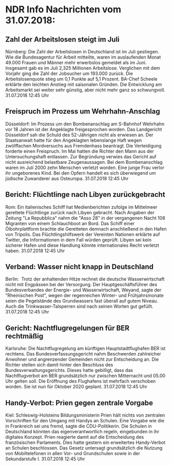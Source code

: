 # NDR Info Nachrichten vom 31.07.2018:


## Zahl der Arbeitslosen steigt im Juli
Nürnberg:          Die Zahl der Arbeitslosen in Deutschland ist im Juli gestiegen. Wie die Bundesagentur für Arbeit mitteilte, waren im auslaufenden Monat 49.000 Frauen und Männer mehr erwerbslos gemeldet als im Juni. Insgesamt gab es im Juli 2,325 Millionen Arbeitslose. Verglichen mit dem Vorjahr ging die Zahl der Jobsucher um 193.000 zurück. Die Arbeitslosenquote stieg um 0,1 Punkte auf 5,1 Prozent. BA-Chef Scheele erklärte den leichten Anstieg mit saisonalen Gründen. Die Entwicklung am Arbeitsmarkt sei weiter sehr günstig, aber nicht mehr ganz so schwungvoll. 31.07.2018 12:45 Uhr 

## Freispruch im Prozess um Wehrhahn-Anschlag
Düsseldorf: Im Prozess um den Bombenanschlag am S-Bahnhof Wehrhahn vor 18 Jahren ist der Angeklagte freigesprochen worden. Das Landgericht Düsseldorf sah die Schuld des 52-Jährigen nicht als erwiesen an. Der Staatsanwalt hatte für den Angeklagten lebenslange Haft wegen zwölffachen Mordversuchs aus Fremdenhass beantragt. Die Verteidigung forderte einen Freispruch. Im Mai hatten die Richter den Mann aus der Untersuchungshaft entlassen. Zur Begründung verwies das Gericht auf nicht ausreichend belastbare Zeugenaussagen. Bei dem Bombenanschlag waren im Juli 2000 zehn Menschen verletzt worden. Eine junge Frau verlor ihr ungeborenes Kind. Bei den Opfern handelt es sich überwiegend um jüdische Zuwanderer aus Osteuropa. 31.07.2018 12:45 Uhr 

## Bericht: Flüchtlinge nach Libyen zurückgebracht
Rom: Ein italienisches Schiff hat Medienberichten zufolge im Mittelmeer gerettete Flüchtlinge zurück nach Libyen gebracht. Nach Angaben der Zeitung "La Repubblica" nahm die "Asso 28" in der vergangenen Nacht 108 Migranten von einem Schlauchboot an Bord. Das Schiff einer Ölbohrplattform brachte die Geretteten demnach anschließend in den Hafen von Tripolis. Das Flüchtlingshilfswerk der Vereinten Nationen erklärte auf Twitter, die Informationen in dem Fall würden geprüft. Libyen sei kein sicherer Hafen und diese Handlung könnte internationales Recht verletzt haben. 31.07.2018 12:45 Uhr 

## Verband: Wasser nicht knapp in Deutschland
Berlin:      Trotz der anhaltenden Hitze rechnet die deutsche Wasserwirtschaft nicht mit Engpässen bei der Versorgung. Der Hauptgeschäftsführer des Bundesverbandes der Energie- und Wasserwirtschaft, Weyand, sagte der "Rheinischen Post", wegen der regenreichen Winter- und Frühjahrsmonate seien die Pegelstände des Grundwassers fast überall auf gutem Niveau. Auch die Trinkwasser-Talsperren sind nach seinen Worten gut gefüllt. 31.07.2018 12:45 Uhr 

## Gericht: Nachtflugregelungen für BER rechtmäßig
Karlsruhe: Die Nachtflugregelung am künftigen Hauptstadtflughafen BER ist rechtens. Das Bundesverfassungsgericht nahm Beschwerden zahlreicher Anwohner und angrenzender Gemeinden nicht zur Entscheidung an. Die Richter stellen sich damit hinter den Beschluss des Bundesverwaltungsgerichts. Dieses hatte gebilligt, dass das Nachtflugverbot am BER grundsätzlich nur zwischen Mitternacht und 05.00 Uhr gelten soll. Die Eröffnung des Flughafens ist mehrfach verschoben worden. Sie ist nun für Oktober 2020 geplant. 31.07.2018 12:45 Uhr 

## Handy-Verbot: Prien gegen zentrale Vorgabe
Kiel:     Schleswig-Holsteins Bildungsministerin Prien hält nichts von zentralen Vorschriften für den Umgang mit Handys an Schulen. Eine Vorgabe wie die in Frankreich sei uns fremd, sagte die CDU-Politikerin. Die Schulen in Deutschland könnten das eigenverantwortlich regeln, eingebunden in ihr digitales Konzept. Prien reagierte damit auf die Entscheidung des französischen Parlaments. Dies hatte gestern ein erweitertes Handy-Verbot an Schulen beschlossen. Das Gesetz untersagt grundsätzlich die Nutzung von Mobiltelefonen in allen Vor- und Grundschulen sowie in der Sekundarstufe I. 31.07.2018 12:45 Uhr 
